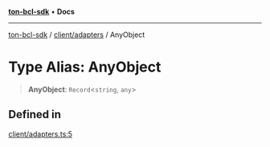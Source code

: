 [**ton-bcl-sdk**](../../../README.md) • **Docs**

***

[ton-bcl-sdk](../../../README.md) / [client/adapters](../README.md) / AnyObject

# Type Alias: AnyObject

> **AnyObject**: `Record`\<`string`, `any`\>

## Defined in

[client/adapters.ts:5](https://github.com/ton-fun-tech/ton-bcl-sdk/blob/2844ad70d72104e3115623db03ff9cc5fbf702ee/src/client/adapters.ts#L5)
